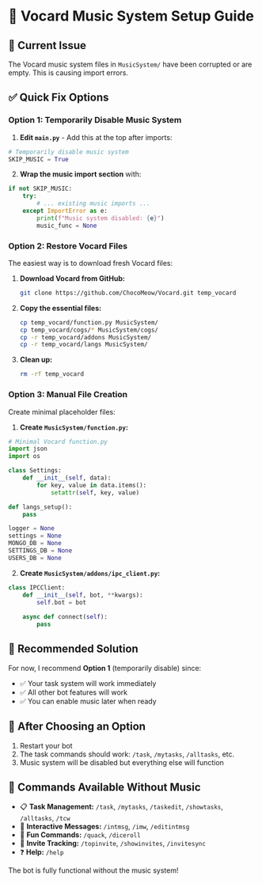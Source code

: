 # 🎵 Vocard Music System Setup Guide

## 🚨 **Current Issue**
The Vocard music system files in `MusicSystem/` have been corrupted or are empty. This is causing import errors.

## ✅ **Quick Fix Options**

### **Option 1: Temporarily Disable Music System**

1. **Edit `main.py`** - Add this at the top after imports:
```python
# Temporarily disable music system
SKIP_MUSIC = True
```

2. **Wrap the music import section** with:
```python
if not SKIP_MUSIC:
    try:
        # ... existing music imports ...
    except ImportError as e:
        print(f"Music system disabled: {e}")
        music_func = None
```

### **Option 2: Restore Vocard Files**

The easiest way is to download fresh Vocard files:

1. **Download Vocard from GitHub:**
   ```bash
   git clone https://github.com/ChocoMeow/Vocard.git temp_vocard
   ```

2. **Copy the essential files:**
   ```bash
   cp temp_vocard/function.py MusicSystem/
   cp temp_vocard/cogs/* MusicSystem/cogs/
   cp -r temp_vocard/addons MusicSystem/
   cp -r temp_vocard/langs MusicSystem/
   ```

3. **Clean up:**
   ```bash
   rm -rf temp_vocard
   ```

### **Option 3: Manual File Creation**

Create minimal placeholder files:

1. **Create `MusicSystem/function.py`:**
```python
# Minimal Vocard function.py
import json
import os

class Settings:
    def __init__(self, data):
        for key, value in data.items():
            setattr(self, key, value)

def langs_setup():
    pass

logger = None
settings = None
MONGO_DB = None
SETTINGS_DB = None  
USERS_DB = None
```

2. **Create `MusicSystem/addons/ipc_client.py`:**
```python
class IPCClient:
    def __init__(self, bot, **kwargs):
        self.bot = bot
    
    async def connect(self):
        pass
```

## 🎯 **Recommended Solution**

For now, I recommend **Option 1** (temporarily disable) since:
- ✅ Your task system will work immediately
- ✅ All other bot features will work
- ✅ You can enable music later when ready

## 🔧 **After Choosing an Option**

1. Restart your bot
2. The task commands should work: `/task`, `/mytasks`, `/alltasks`, etc.
3. Music system will be disabled but everything else will function

## 📝 **Commands Available Without Music**

- 📋 **Task Management:** `/task`, `/mytasks`, `/taskedit`, `/showtasks`, `/alltasks`, `/tcw`
- 💬 **Interactive Messages:** `/intmsg`, `/imw`, `/editintmsg`
- 🎲 **Fun Commands:** `/quack`, `/diceroll`
- 📨 **Invite Tracking:** `/topinvite`, `/showinvites`, `/invitesync`
- ❓ **Help:** `/help`

The bot is fully functional without the music system! 